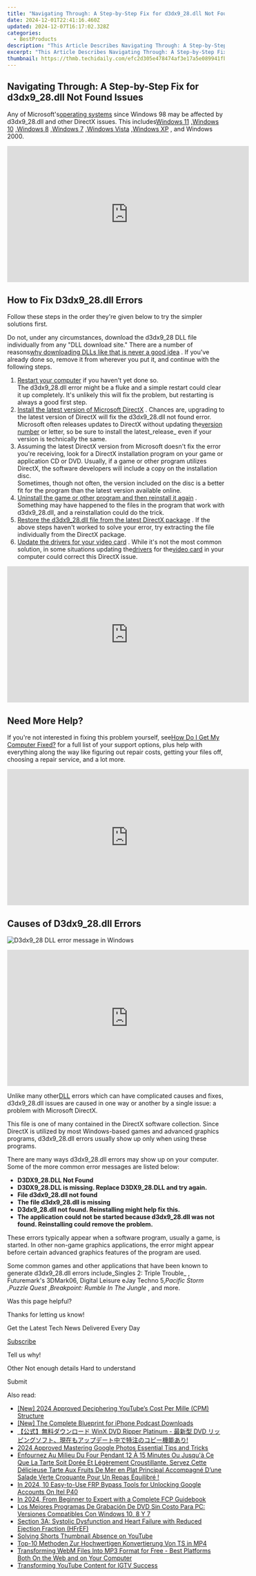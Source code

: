 ```yaml
---
title: "Navigating Through: A Step-by-Step Fix for d3dx9_28.dll Not Found Issues"
date: 2024-12-01T22:41:16.460Z
updated: 2024-12-07T16:17:02.328Z
categories:
  - BestProducts
description: "This Article Describes Navigating Through: A Step-by-Step Fix for d3dx9_28.dll Not Found Issues"
excerpt: "This Article Describes Navigating Through: A Step-by-Step Fix for d3dx9_28.dll Not Found Issues"
thumbnail: https://thmb.techidaily.com/efc2d305e478474af3e17a5e089941fb3280acaab989de35873f384ab0ed53cb.jpg
---
```


## Navigating Through: A Step-by-Step Fix for d3dx9_28.dll Not Found Issues
 Any of Microsoft's[operating systems](https://www.lifewire.com/operating-systems-2625912) since Windows 98 may be affected by d3dx9\_28.dll and other DirectX issues. This includes[Windows 11](https://www.lifewire.com/windows-11-5188930) ,[Windows 10](https://www.lifewire.com/windows-10-2626217) ,[Windows 8](https://www.lifewire.com/windows-8-2626235) ,[Windows 7](https://www.lifewire.com/windows-7-2626265) ,[Windows Vista](https://www.lifewire.com/windows-vista-2626311) ,[Windows XP](https://www.lifewire.com/windows-xp-2626354) , and Windows 2000.  

<!-- affiliate ads begin -->
<iframe width="560" height="315" src="https://www.youtube.com/embed/odDOPrPjRYY?si=7QHzdUkTPNkHJiVj" title="YouTube video player" frameborder="0" allow="accelerometer; autoplay; clipboard-write; encrypted-media; gyroscope; picture-in-picture; web-share" referrerpolicy="strict-origin-when-cross-origin" allowfullscreen></iframe>
<!-- affiliate ads end -->

## How to Fix D3dx9\_28.dll Errors

 Follow these steps in the order they're given below to try the simpler solutions first.

 Do not, under any circumstances, download the d3dx9\_28 DLL file individually from any "DLL download site." There are a number of reasons[why downloading DLLs like that is never a good idea](https://www.lifewire.com/important-reasons-not-to-download-dll-files-2624455) . If you've already done so, remove it from wherever you put it, and continue with the following steps.

1. [Restart your computer](https://www.lifewire.com/how-to-reboot-a-computer-2624568) if you haven't yet done so.  
 The d3dx9\_28.dll error might be a fluke and a simple restart could clear it up completely. It's unlikely this will fix the problem, but restarting is always a good first step.
2. [Install the latest version of Microsoft DirectX](https://www.lifewire.com/how-to-download-install-directx-2624489) . Chances are, upgrading to the latest version of DirectX will fix the d3dx9\_28.dll not found error.  
 Microsoft often releases updates to DirectX without updating the[version number](https://www.lifewire.com/version-number-2626043) or letter, so be sure to install the latest_release_ even if your version is technically the same.
3. Assuming the latest DirectX version from Microsoft doesn't fix the error you're receiving, look for a DirectX installation program on your game or application CD or DVD. Usually, if a game or other program utilizes DirectX, the software developers will include a copy on the installation disc.  
 Sometimes, though not often, the version included on the disc is a better fit for the program than the latest version available online.
4. [Uninstall the game or other program and then reinstall it again](https://www.lifewire.com/what-is-the-proper-way-to-reinstall-a-software-program-2624478) . Something may have happened to the files in the program that work with d3dx9\_28.dll, and a reinstallation could do the trick.
5. [Restore the d3dx9_28.dll file from the latest DirectX package](https://www.lifewire.com/how-to-restore-a-missing-directx-dll-file-2624516) . If the above steps haven't worked to solve your error, try extracting the file individually from the DirectX package.
6. [Update the drivers for your video card](https://www.lifewire.com/how-to-update-drivers-in-windows-2619214) . While it's not the most common solution, in some situations updating the[drivers](https://www.lifewire.com/what-is-a-device-driver-2625796) for the[video card](https://www.lifewire.com/what-is-a-video-card-2618161) in your computer could correct this DirectX issue.

<!-- affiliate ads begin -->
<iframe width="560" height="315" src="https://www.youtube.com/embed/LW6wNx3XAj8?si=VaIuFIIx8MM_RhUR" title="YouTube video player" frameborder="0" allow="accelerometer; autoplay; clipboard-write; encrypted-media; gyroscope; picture-in-picture; web-share" referrerpolicy="strict-origin-when-cross-origin" allowfullscreen></iframe>
<!-- affiliate ads end -->

## Need More Help?

 If you're not interested in fixing this problem yourself, see[How Do I Get My Computer Fixed?](https://www.lifewire.com/how-do-i-get-my-computer-fixed-2625167) for a full list of your support options, plus help with everything along the way like figuring out repair costs, getting your files off, choosing a repair service, and a lot more.

<!-- affiliate ads begin -->
<iframe width="560" height="315" src="https://www.youtube.com/embed/it8VkxDUdAc?si=ef6VZWR7kW4P9ikh" title="YouTube video player" frameborder="0" allow="accelerometer; autoplay; clipboard-write; encrypted-media; gyroscope; picture-in-picture; web-share" referrerpolicy="strict-origin-when-cross-origin" allowfullscreen></iframe>
<!-- affiliate ads end -->

## Causes of D3dx9\_28.dll Errors

![D3dx9_28 DLL error message in Windows](https://www.lifewire.com/thmb/4lXiq7qPMh6UJ0GmonNi9HO--Uo=/1500x0/filters:no_upscale():max_bytes(150000):strip_icc():format(webp)/d3dx9-28-dll-error-message-39cb649ef848499cac4a704ee7a6982c.png)

<!-- affiliate ads begin -->
<iframe width="560" height="315" src="https://www.youtube.com/embed/XIUatTFH0Zw?si=ZCtoBtIy18y2F5Vc" title="YouTube video player" frameborder="0" allow="accelerometer; autoplay; clipboard-write; encrypted-media; gyroscope; picture-in-picture; web-share" referrerpolicy="strict-origin-when-cross-origin" allowfullscreen></iframe>
<!-- affiliate ads end -->

 Unlike many other[DLL](https://www.lifewire.com/what-is-a-dll-file-2625852) errors which can have complicated causes and fixes, d3dx9\_28.dll issues are caused in one way or another by a single issue: a problem with Microsoft DirectX.

 This file is one of many contained in the DirectX software collection. Since DirectX is utilized by most Windows-based games and advanced graphics programs, d3dx9\_28.dll errors usually show up only when using these programs.

 There are many ways d3dx9\_28.dll errors may show up on your computer. Some of the more common error messages are listed below:

* **D3DX9\_28.DLL Not Found**
* **D3DX9\_28.DLL is missing. Replace D3DX9\_28.DLL and try again.**
* **File d3dx9\_28.dll not found**
* **The file d3dx9\_28.dll is missing**
* **D3dx9\_28.dll not found. Reinstalling might help fix this.**
* **The application could not be started because d3dx9\_28.dll was not found. Reinstalling could remove the problem.**

 These errors typically appear when a software program, usually a game, is started. In other non-game graphics applications, the error might appear before certain advanced graphics features of the program are used.

 Some common games and other applications that have been known to generate d3dx9\_28.dll errors include_Singles 2: Triple Trouble_ , Futuremark's 3DMark06, Digital Leisure eJay Techno 5,_Pacific Storm_ ,_Puzzle Quest_ ,_Breakpoint: Rumble In The Jungle_ , and more.

Was this page helpful?

Thanks for letting us know!

 Get the Latest Tech News Delivered Every Day

[Subscribe](https://www.lifewire.com/#)

Tell us why!

 Other  Not enough details  Hard to understand

 Submit

<ins class="adsbygoogle"
     style="display:block"
     data-ad-format="autorelaxed"
     data-ad-client="ca-pub-7571918770474297"
     data-ad-slot="1223367746"></ins>

<ins class="adsbygoogle"
     style="display:block"
     data-ad-client="ca-pub-7571918770474297"
     data-ad-slot="8358498916"
     data-ad-format="auto"
     data-full-width-responsive="true"></ins>

<span class="atpl-alsoreadstyle">Also read:</span>
<div><ul>
<li><a href="https://youtube-data.techidaily.com/024-approved-deciphering-youtubes-cost-per-mille-cpm-structure/"><u>[New] 2024 Approved Deciphering YouTube’s Cost Per Mille (CPM) Structure</u></a></li>
<li><a href="https://some-skills.techidaily.com/new-the-complete-blueprint-for-iphone-podcast-downloads/"><u>[New] The Complete Blueprint for iPhone Podcast Downloads</u></a></li>
<li><a href="https://techtrends.techidaily.com/1725287836938-winx-dvd-ripper-platinum-dvd/"><u>【公式】無料ダウンロード WinX DVD Ripper Platinum - 最新型 DVD リッピングソフト、現在もアップデート中で特注のコピー機能あり!</u></a></li>
<li><a href="https://extra-approaches.techidaily.com/2024-approved-mastering-google-photos-essential-tips-and-tricks/"><u>2024 Approved Mastering Google Photos Essential Tips and Tricks</u></a></li>
<li><a href="https://techtrends.techidaily.com/enfournez-au-milieu-du-four-pendant-12-a-15-minutes-ou-jusqua-ce-que-la-tarte-soit-doree-et-legerement-croustillante-servez-cette-delicieuse-tarte-aux-fruit159/"><u>Enfournez Au Milieu Du Four Pendant 12 À 15 Minutes Ou Jusqu'à Ce Que La Tarte Soit Dorée Et Légèrement Croustillante. Servez Cette Délicieuse Tarte Aux Fruits De Mer en Plat Principal Accompagné D’une Salade Verte Croquante Pour Un Repas Équilibré !</u></a></li>
<li><a href="https://unlock-android.techidaily.com/in-2024-10-easy-to-use-frp-bypass-tools-for-unlocking-google-accounts-on-itel-p40-by-drfone-android/"><u>In 2024, 10 Easy-to-Use FRP Bypass Tools for Unlocking Google Accounts On Itel P40</u></a></li>
<li><a href="https://fox-access.techidaily.com/in-2024-from-beginner-to-expert-with-a-complete-fcp-guidebook/"><u>In 2024, From Beginner to Expert with a Complete FCP Guidebook</u></a></li>
<li><a href="https://techtrends.techidaily.com/los-mejores-programas-de-grabacion-de-dvd-sin-costo-para-pc-versiones-compatibles-con-windows-10-8-y-7/"><u>Los Mejores Programas De Grabación De DVD Sin Costo Para PC: Versiones Compatibles Con Windows 10, 8 Y 7</u></a></li>
<li><a href="https://techtrends.techidaily.com/section-3a-systolic-dysfunction-and-heart-failure-with-reduced-ejection-fraction-hfref/"><u>Section 3A: Systolic Dysfunction and Heart Failure with Reduced Ejection Fraction (HFrEF)</u></a></li>
<li><a href="https://youtube-videos.techidaily.com/solving-shorts-thumbnail-absence-on-youtube/"><u>Solving Shorts Thumbnail Absence on YouTube</u></a></li>
<li><a href="https://techtrends.techidaily.com/top-10-methoden-zur-hochwertigen-konvertierung-von-ts-in-mp4/"><u>Top-10 Methoden Zur Hochwertigen Konvertierung Von TS in MP4</u></a></li>
<li><a href="https://techtrends.techidaily.com/transforming-webm-files-into-mp3-format-for-free-best-platforms-both-on-the-web-and-on-your-computer/"><u>Transforming WebM Files Into MP3 Format for Free - Best Platforms Both On the Web and on Your Computer</u></a></li>
<li><a href="https://youtube-videos.techidaily.com/transforming-youtube-content-for-igtv-success/"><u>Transforming YouTube Content for IGTV Success</u></a></li>
</ul></div>

